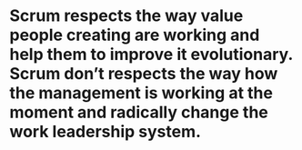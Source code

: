 # Scrum respects the way value people creating are working and help them to improve it evolutionary. Scrum don’t respects the way how the management is working at the moment and radically change the work leadership system.